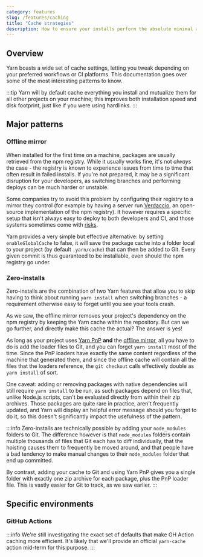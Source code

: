 ```yaml
---
category: features
slug: /features/caching
title: "Cache strategies"
description: How to ensure your installs perform the absolute minimal amount of work.
---
```


## Overview

Yarn boasts a wide set of cache settings, letting you tweak depending on your preferred workflows or CI platforms. This documentation goes over some of the most interesting patterns to know.

:::tip
Yarn will by default cache everything you install and mutualize them for all other projects on your machine; this improves both installation speed and disk footprint, just like if you were using hardlinks.
:::

## Major patterns

### Offline mirror

When installed for the first time on a machine, packages are usually retrieved from the npm registry. While it usually works fine, it's not _always_ the case - the registry is known to experience issues from time to time that often result in failed installs. If you're not prepared, it may be a significant disruption for your developers, as switching branches and performing deploys can be much harder or unstable.

Some companies try to avoid this problem by configuring their registry to a mirror they control (for example by having a server run [Verdaccio](https://verdaccio.org/), an open-source implementation of the npm registry). It however requires a specific setup that isn't always easy to deploy to both developers and CI, and those systems sometimes come with [risks](https://medium.com/%2540alex.birsan/dependency-confusion-4a5d60fec610).

Yarn provides a very simple but effective alternative: by setting `enableGlobalCache` to false, it will save the package cache into a folder local to your project (by default `.yarn/cache`) that can then be added to Git. Every given commit is thus guaranteed to be installable, even should the npm registry go under.

### Zero-installs

Zero-installs are the combination of two Yarn features that allow you to skip having to think about running `yarn install` when switching branches - a requirement otherwise easy to forget until you see your tools crash.

As we saw, the offline mirror removes your project's dependency on the npm registry by keeping the Yarn cache within the repository. But can we go further, and directly make this cache the actual? The answer is yes!

As long as your project uses [Yarn PnP](/features/pnp) **and** the [offline mirror](#offline-mirror), all you have to do is add the loader files to Git, and you can forget `yarn install` most of the time. Since the PnP loaders have exactly the same content regardless of the machine that generated them, and since the offline cache will contain all the files that the loaders reference, the `git checkout` calls effectively double as `yarn install` of sort.

One caveat: adding or removing packages with native dependencies will still require `yarn install` to be run, as such packages depend on files that, unlike Node.js scripts, can't be evaluated directly from within their zip archives. Those packages are quite rare in practice, aren't frequently updated, and Yarn will display an helpful error message should you forget to do it, so this doesn't significantly impact the usefulness of the pattern.

:::info
Zero-installs are technically possible by adding your `node_modules` folders to Git. The difference however is that `node_modules` folders contain multiple thousands of files that Git each has to diff individually, that the hoisting causes them to frequently be moved around, and that people have a bad tendency to make manual changes to their `node_modules` folder that end up committed.

By contrast, adding your cache to Git and using Yarn PnP gives you a single folder with exactly one zip archive for each package, plus the PnP loader file. This is vastly easier for Git to track, as we saw earlier.
:::

## Specific environments

### GitHub Actions

:::info
We're still investigating the exact set of defaults that make GH Action caching more efficient. It's likely that we'll provide an official `yarn-cache` action mid-term for this purpose.
:::
